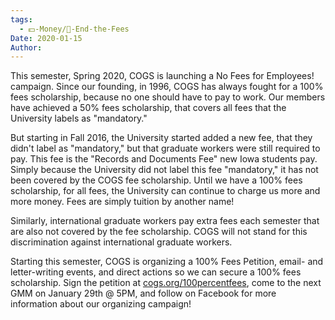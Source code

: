 ```yaml
---
tags:
  - 💵-Money/🚫-End-the-Fees
Date: 2020-01-15
Author: 
---
```

This semester, Spring 2020, COGS is launching a No Fees for Employees! campaign. Since our founding, in 1996, COGS has always fought for a 100% fees scholarship, because no one should have to pay to work. Our members have achieved a 50% fees scholarship, that covers all fees that the University labels as "mandatory."

But starting in Fall 2016, the University started added a new fee, that they didn't label as "mandatory," but that graduate workers were still required to pay. This fee is the "Records and Documents Fee" new Iowa students pay. Simply because the University did not label this fee "mandatory," it has not been covered by the COGS fee scholarship. Until we have a 100% fees scholarship, for all fees, the University can continue to charge us more and more money. Fees are simply tuition by another name!

Similarly, international graduate workers pay extra fees each semester that are also not covered by the fee scholarship. COGS will not stand for this discrimination against international graduate workers.

Starting this semester, COGS is organizing a 100% Fees Petition, email- and letter-writing events, and direct actions so we can secure a 100% fees scholarship. Sign the petition at [cogs.org/100percentfees](https://cogs.org/100percentfees), come to the next GMM on January 29th @ 5PM, and follow on Facebook for more information about our organizing campaign!